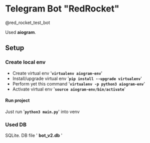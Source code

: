 # Telegram Bot "RedRocket"
<p>@red_rocket_test_bot</p>
<p>Used <b>aiogram</b>.</p>

## Setup
### Create local env
- Create virtual env '**`virtualenv aiogram-env`**'
- Install/upgrade virtual env '**` pip install --upgrade virtualenv `**'
- Perform yet this command '**` virtualenv -p python3 aiogram-env `**'
- Activate virtual env '**`source aiogram-env/bin/activate`**'

#### Run project
Just run '**`python3 main.py`**' into venv

### Used DB
SQLite. DB file ' **bot_v2.db** '